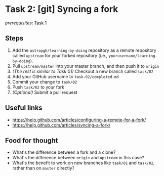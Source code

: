 # Task 2: [git] Syncing a fork

*prerequisites*: [Task 1](../task-01)

## Steps

1. Add the `astropgh/learning-by-doing` repository as a remote repository called `upstream` for your forked repository (i.e., `yourusername/learning-by-doing`).
2. Pull `upstream/master` into your master branch, and then push it to `origin`
3. *(The rest is similar to Task 01)* Checkout a new branch called `task/02`
4. Add your GitHub username to `task-02/completed.md`
5. Commit your change to `task/02`
6. Push `task/02` to your fork
7. *(Optional)* Submit a pull request

## Useful links
- https://help.github.com/articles/configuring-a-remote-for-a-fork/
- https://help.github.com/articles/syncing-a-fork/

## Food for thought
- What's the difference between a fork and a clone?
- What's the difference between `origin` and `upstream` in this case?
- What's the benefit to work on new branches like `task/01` and `task/02`, rather than on `master` directly?
